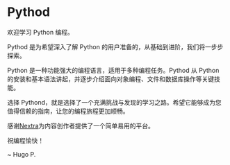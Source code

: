# Pythod

欢迎学习 Python 编程。

Pythod 是为希望深入了解 Python 的用户准备的，从基础到进阶，我们将一步步探索。

Python 是一种功能强大的编程语言，适用于多种编程任务。Pythod 从 Python 的安装和基本语法讲起，并逐步介绍面向对象编程、文件和数据库操作等关键技能。

选择 Pythond，就是选择了一个充满挑战与发现的学习之路。希望它能够成为您值得信赖的指南，让您的编程旅程更加顺畅。

感谢[Nextra](https://nextra.site)为内容创作者提供了一个简单易用的平台。

祝编程愉快！

~ Hugo P.
